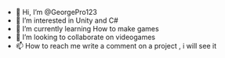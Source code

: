 - 👋 Hi, I’m @GeorgePro123
- 👀 I’m interested in Unity and C#
- 🌱 I’m currently learning How to make games
- 💞️ I’m looking to collaborate on videogames
- 📫 How to reach me write a comment on a project , i will see it

<!---
GeorgePro123/GeorgePro123 is a ✨ special ✨ repository because its `README.md` (this file) appears on your GitHub profile.
You can click the Preview link to take a look at your changes.
--->
